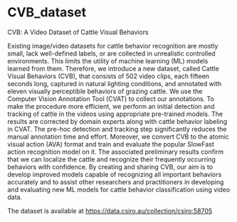 # CVB_dataset
CVB: A Video Dataset of Cattle Visual Behaviors

Existing image/video datasets for cattle behavior recognition are mostly small, lack well-defined labels, or are collected in unrealistic controlled environments. This limits the utility of machine learning (ML) models learned from them. Therefore, we introduce a new dataset, called Cattle Visual Behaviors (CVB), that consists of 502 video clips, each fifteen seconds long, captured in natural lighting conditions, and annotated with eleven visually perceptible behaviors of grazing cattle. We use the Computer Vision Annotation Tool (CVAT) to collect our annotations. To make the procedure more efficient, we perform an initial detection and tracking of cattle in the videos using appropriate pre-trained models. The results are corrected by domain experts along with cattle behavior labeling in CVAT. The pre-hoc detection and tracking step significantly reduces the manual annotation time and effort. Moreover, we convert CVB to the atomic visual action (AVA) format and train and evaluate the popular SlowFast action recognition model on it. The associated preliminary results confirm that we can localize the cattle and recognize their frequently occurring behaviors with confidence. By creating and sharing CVB, our aim is to develop improved models capable of recognizing all important behaviors accurately and to assist other researchers and practitioners in developing and evaluating new ML models for cattle behavior classification using video data. 

The dataset is available at https://data.csiro.au/collection/csiro:58705
